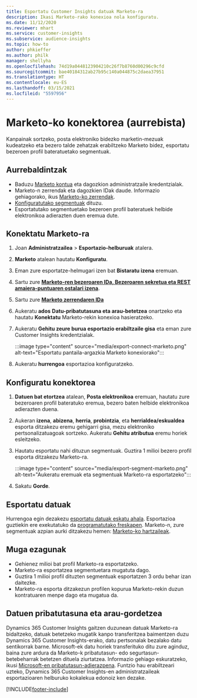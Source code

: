 ```yaml
---
title: Esportatu Customer Insights datuak Marketo-ra
description: Ikasi Marketo-rako konexioa nola konfiguratu.
ms.date: 11/12/2020
ms.reviewer: mhart
ms.service: customer-insights
ms.subservice: audience-insights
ms.topic: how-to
author: phkieffer
ms.author: philk
manager: shellyha
ms.openlocfilehash: 74d19a0448123904210c26f7b8760d00296c9cfd
ms.sourcegitcommit: bae40184312ab27b95c140a044875c2daea37951
ms.translationtype: HT
ms.contentlocale: eu-ES
ms.lasthandoff: 03/15/2021
ms.locfileid: "5597956"
---
```

# <a name="connector-for-marketo-preview"></a>Marketo-ko konektorea (aurrebista)

Kanpainak sortzeko, posta elektroniko bidezko marketin-mezuak kudeatzeko eta bezero talde zehatzak erabiltzeko Marketo bidez, esportatu bezeroen profil bateratuetako segmentuak.

## <a name="prerequisites"></a>Aurrebaldintzak

-   Baduzu [Marketo kontua](https://login.marketo.com/) eta dagozkion administratzaile kredentzialak.
-   Marketo-n zerrendak eta dagozkien IDak daude. Informazio gehiagorako, ikus [Marketo-ko zerrendak](https://docs.marketo.com/display/public/DOCS/Understanding+Static+Lists).
-   [Konfiguratutako segmentuak](segments.md) dituzu.
-   Esportatutako segmentuetako bezeroen profil bateratuek helbide elektronikoa adierazten duen eremua dute.

## <a name="connect-to-marketo"></a>Konektatu Marketo-ra

1. Joan **Administratzailea** > **Esportazio-helburuak** atalera.

1. **Marketo** atalean hautatu **Konfiguratu**.

1. Eman zure esportatze-helmugari izen bat **Bistaratu izena** eremuan.

1. Sartu zure **[Marketo-ren bezeroaren IDa, Bezeroaren sekretua eta REST amaiera-puntuaren ostalari izena](https://developers.marketo.com/rest-api/authentication/)**.

1. Sartu zure **[Marketo zerrendaren IDa](https://docs.marketo.com/display/public/DOCS/Understanding+Static+Lists)** 

1. Aukeratu **ados** **Datu-pribatutasuna eta arau-betetzea** onartzeko eta hautatu **Konektatu** Marketo-rekin konexioa hasieratzeko.

1. Aukeratu **Gehitu zeure burua esportazio erabiltzaile gisa** eta eman zure Customer Insights kredentzialak.

   :::image type="content" source="media/export-connect-marketo.png" alt-text="Esportatu pantaila-argazkia Marketo konexiorako":::

1. Aukeratu **hurrengoa** esportazioa konfiguratzeko.

## <a name="configure-the-connector"></a>Konfiguratu konektorea

1. **Datuen bat etortzea** atalean, **Posta elektronikoa** eremuan, hautatu zure bezeroaren profil bateratuko eremua, bezero baten helbide elektronikoa adierazten duena. 

1. Aukeran **izena**, **abizena**, **herria**, **probintzia**, eta **herrialdea/eskualdea** esporta ditzakezu eremu gehigarri gisa, mezu elektroniko pertsonalizatuagoak sortzeko. Aukeratu **Gehitu atributua** eremu horiek esleitzeko.

1. Hautatu esportatu nahi dituzun segmentuak. Guztira 1 milioi bezero profil esporta ditzakezu Marketo-ra.

   :::image type="content" source="media/export-segment-marketo.png" alt-text="Aukeratu eremuak eta segmentuak Marketo-ra esportatzeko":::

1. Sakatu **Gorde**.

## <a name="export-the-data"></a>Esportatu datuak

Hurrengoa egin dezakezu [esportatu datuak eskatu ahala](export-destinations.md). Esportazioa guztiekin ere exekutatuko da [programatutako freskapen](system.md#schedule-tab). Marketo-n, zure segmentuak azpian aurki ditzakezu hemen: [Marketo-ko hartzaileak](ttps://docs.marketo.com/display/public/DOCS/Understanding+Static+Lists).

## <a name="known-limitations"></a>Muga ezagunak

- Gehienez milioi bat profil Marketo-ra esportatzeko.
- Marketo-ra esportatzea segmentuetara mugatuta dago.
- Guztira 1 milioi profil dituzten segmentuak esportatzen 3 ordu behar izan daitezke. 
- Marketo-ra esporta ditzakezun profilen kopurua Marketo-rekin duzun kontratuaren menpe dago eta mugatua da.

## <a name="data-privacy-and-compliance"></a>Datuen pribatutasuna eta arau-gordetzea

Dynamics 365 Customer Insights gaitzen duzunean datuak Marketo-ra bidaltzeko, datuak betetzeko mugatik kanpo transferitzea baimentzen duzu Dynamics 365 Customer Insights-erako, datu pertsonalak bezalako datu sentikorrak barne. Microsoft-ek datu horiek transferituko ditu zure aginduz, baina zure ardura da Marketo-k pribatutasun- edo segurtasun-betebeharrak betetzen dituela ziurtatzea. Informazio gehiago eskuratzeko, ikusi [Microsoft-en pribatutasun-adierazpena](https://go.microsoft.com/fwlink/?linkid=396732).
Funtzio hau erabiltzeari uzteko, Dynamics 365 Customer Insights-en administratzaileak esportazioaren helburuko kokalekua edonoiz ken dezake.


[!INCLUDE[footer-include](../includes/footer-banner.md)]